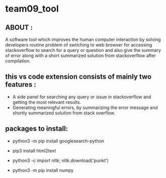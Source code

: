 # team09_tool

## ABOUT :
A software tool which improves the human computer interaction by solving developers routine problem of swtiching to web browser for accessing stackoverflow to search for a query or question and also give the summary of error along with a short summarized solution from stackoverflow after compilation.

## this vs code extension consists of mainly two features :
* A side panel for searching any query or issue in stackoverflow and getting the most relevant results.
* Generating meaningful errors, by summarizing the error message and shortly summarized solution from stack overflow.

## packages to install:

* python3 -m pip install googlesearch-python

* pip3 install html2text

* python3 -c import nltk; nltk.download('punkt')

* python3 -m pip install numpy



